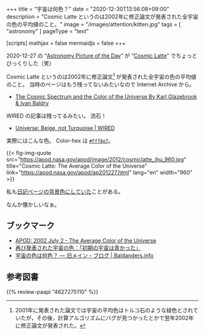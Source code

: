 +++
title = "宇宙は何色？"
date =  "2020-12-30T13:56:08+09:00"
description = "Cosmic Latte というのは2002年に修正論文が発表された全宇宙の色の平均値のこと。"
image = "/images/attention/kitten.jpg"
tags = [ "astronomy" ]
pageType = "text"

[scripts]
  mathjax = false
  mermaidjs = false
+++

2020-12-27 の “[Astronomy Picture of the Day](https://apod.nasa.gov/apod/)” が “[Cosmic Latte](https://apod.nasa.gov/apod/ap201227.html "APOD: 2020 December 27 - Cosmic Latte: The Average Color of the Universe")” でちょっとびっくりした（笑）

Cosmic Latte というのは2002年に修正論文[^turquoise1] が発表された全宇宙の色の平均値のこと。
当時のページはもう残ってないみたいなので Internet Archive から。

[^turquoise1]: 2001年に発表された論文では宇宙の平均色はトルコ石のような緑色とされていたが，その後，計算アルゴリズムにバグが見つかったとかで翌年2002年に修正論文が発表された。

- [The Cosmic Spectrum and the Color of the Universe By Karl Glazebrook & Ivan Baldry](https://web.archive.org/web/20161222101809/http://www.pha.jhu.edu/~kgb/cosspec/)

WIRED の記事は残ってるみたい。
流石！

- [Universe: Beige, not Turquoise | WIRED](https://www.wired.com/2002/03/universe-beige-not-turquoise/)

実際にはこんな色。
Color-hex は [`#fff8e7`](https://www.color-hex.com/color/fff8e7 "#fff8e7 Color Hex")。

{{< fig-img-quote src="https://apod.nasa.gov/apod/image/2012/cosmiclatte_jhu_960.jpg" title="Cosmic Latte: The Average Color of the Universe" link="https://apod.nasa.gov/apod/ap201227.html" lang="en" width="960" >}}

私も[日記ページの背景色にしていた](https://baldanders.info/spiegel/log/200304.html#d11_t1)ことがある。

なんか懐かしいなぁ。

## ブックマーク

- [APOD: 2002 July 2 - The Average Color of the Universe](https://apod.nasa.gov/apod/ap020702.html)
- [再び発表された宇宙の色：「初期の宇宙は青かった」](http://www.astroarts.co.jp/news/2003/12/24color_universe/index-j.shtml)
- [宇宙の色は何色？ — 旧メイン・ブログ | Baldanders.info](https://baldanders.info/blog/000015/)

## 参考図書

{{% review-paapi "4627275110" %}} <!-- 天体物理学 -->
